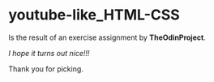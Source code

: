 # youtube-like_HTML-CSS

 Is the result of an exercise assignment by **TheOdinProject**.

*I hope it turns out nice!!!*

Thank you for picking.
